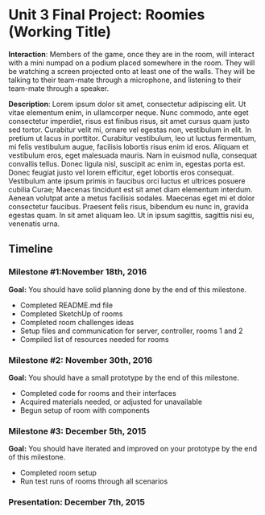 <h1>Unit 3 Final Project: Roomies (Working Title)</h1>

<strong>Interaction</strong>: Members of the game, once they are in the room, will interact with a mini numpad on a podium placed somewhere in the room. They will be watching a screen projected onto at least one of the walls. They will be talking to their team-mate through a microphone, and listening to their team-mate through a speaker.

<strong>Description</strong>: Lorem ipsum dolor sit amet, consectetur adipiscing elit. Ut vitae elementum enim, in ullamcorper neque. Nunc commodo, ante eget consectetur imperdiet, risus est finibus risus, sit amet cursus quam justo sed tortor. Curabitur velit mi, ornare vel egestas non, vestibulum in elit. In pretium ut lacus in porttitor. Curabitur vestibulum, leo ut luctus fermentum, mi felis vestibulum augue, facilisis lobortis risus enim id eros. Aliquam et vestibulum eros, eget malesuada mauris. Nam in euismod nulla, consequat convallis tellus. Donec ligula nisl, suscipit ac enim in, egestas porta est. Donec feugiat justo vel lorem efficitur, eget lobortis eros consequat. Vestibulum ante ipsum primis in faucibus orci luctus et ultrices posuere cubilia Curae; Maecenas tincidunt est sit amet diam elementum interdum. Aenean volutpat ante a metus facilisis sodales. Maecenas eget mi et dolor consectetur faucibus. Praesent felis risus, bibendum eu nunc in, gravida egestas quam. In sit amet aliquam leo. Ut in ipsum sagittis, sagittis nisi eu, venenatis urna.

<h2>Timeline</h2>

<div>
  <h3>Milestone #1:November 18th, 2016 </h3>
  <strong>Goal:</strong> You should have solid planning done by the end of this milestone.
  <ul>
    <li>Completed README.md file</li>
    <li>Completed SketchUp of rooms</li>
    <li>Completed room challenges ideas</li>
    <li>Setup files and communication for server, controller, rooms 1 and 2</li>
    <li>Compiled list of resources needed for rooms</li>
  </ul>
</div>

<p>
  <h3>Milestone #2: November 30th, 2016 </h3>
  <strong>Goal:</strong> You should have a small prototype by the end of this milestone.
  <ul>
    <li>Completed code for rooms and their interfaces</li>
    <li>Acquired materials needed, or adjusted for unavailable</li>
    <li>Begun setup of room with components</li>
  </ul>
</p>

<div>
  <h3>Milestone #3: December 5th, 2015</h3>
  <strong>Goal:</strong> You should have iterated and improved on your prototype by the end of this milestone.
  <ul>
    <li>Completed room setup</li>
    <li>Run test runs of rooms through all scenarios</li>
  </ul>
</div>

<div>
  <h3><strong>Presentation:</strong> December 7th, 2015</h3>
</div>
